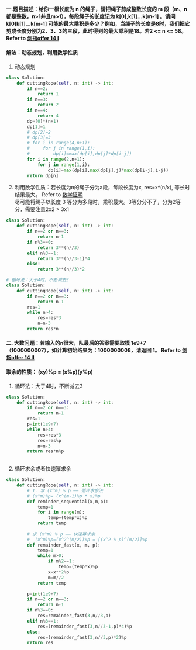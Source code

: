 #### 一.题目描述：给你一根长度为 n 的绳子，请把绳子剪成整数长度的 m 段（m、n都是整数，n>1并且m>1），每段绳子的长度记为 k[0],k[1]...k[m-1] 。请问 k[0]k[1]...k[m-1] 可能的最大乘积是多少？例如，当绳子的长度是8时，我们把它剪成长度分别为2、3、3的三段，此时得到的最大乘积是18。若2 <= n <= 58。 Refer to [剑指offer 14 I](https://leetcode-cn.com/problems/jian-sheng-zi-lcof/)
#### 解法：动态规划，利用数学性质
1. 动态规划
```python
class Solution:
    def cuttingRope(self, n: int) -> int:
        if n==2:
            return 1
        if n==3:
            return 2
        if n==4:
            return 4
        dp=[0]*(n+1)
        dp[1]=1
        # dp[2]=2
        # dp[3]=3
        # for i in range(4,n+1):
        #     for j in range(1,i):
        #         dp[i]=max(dp[i],dp[j]*dp[i-j])
        for i in range(2,n+1):
            for j in range(1,i):
                dp[i]=max(dp[i],max(dp[j],j)*max(dp[i-j],i-j))
        return dp[n]
```
2. 利用数学性质：若长度为n的绳子分为a段，每段长度为x, res=x^(n/x), 等长时结果最大。 Refer to [数学证明](https://leetcode-cn.com/problems/jian-sheng-zi-lcof/solution/mian-shi-ti-14-i-jian-sheng-zi-tan-xin-si-xiang-by/)  
尽可能将绳子以长度 3 等分为多段时，乘积最大。3等分分不了，分为2等分，需要注意2x2 > 3x1
```python
class Solution:
    def cuttingRope(self, n: int) -> int:
        if n==2 or n==3:
            return n-1
        if n%3==0:
            return 3**(n//3)
        elif n%3==1:
            return 3**(n//3-1)*4
        else:
            return 3**(n//3)*2
```
```python
# 循环法：大于4时，不断减去3
class Solution:
    def cuttingRope(self, n: int) -> int:
        if n==2 or n==3:
            return n-1
        res=1
        while n>4:
            res=res*3
            n=n-3
        return res*n
```

#### 二. 大数问题：若输入的n很大，队最后的答案需要取模 1e9+7（1000000007），如计算初始结果为：1000000008，请返回 1。 Refer to [剑指offer 14 II](https://leetcode-cn.com/problems/jian-sheng-zi-ii-lcof/)
#### 取余的性质： (xy)%p = (x%p)(y%p)
1. 循环法：大于4时，不断减去3
```python
class Solution:
    def cuttingRope(self, n: int) -> int:
        if n==2 or n==3:
            return n-1
        res=1
        p=int(1e9+7)
        while n>4:
            res=res*3
            res=res%p
            n=n-3
        return res*n%p
    
```
2. 循环求余或者快速幂求余
```python
class Solution:
    def cuttingRope(self, n: int) -> int:
        # 1. 求 (x^m) % p —— 循环求余法
        # (x^m)%p= (x^(m-1)%p * x)%p
        def reminder_sequential(x,m,p):  
            temp=1
            for i in range(m):
                temp=(temp*x)%p
            return temp
        
        # 求 (x^m) % p —— 快速幂求余
        #  (x^m)%p=(x^2^(m/2))%p = [(x^2 % p)^(m/2)]%p 
        def remainder_fast(x, m, p):
            temp=1
            while m>0:
                if m%2==1: 
                    temp=(temp*x)%p
                x=x**2%p
                m=m//2
            return temp
                
        p=int(1e9+7)
        if n==2 or n==3:
            return n-1
        if n%3==0:
            res=remainder_fast(3,n//3,p)
        elif n%3==1:
            res=(remainder_fast(3,n//3-1,p)*4)%p
        else:
            res=(remainder_fast(3,n//3,p)*2)%p
        return res
```
